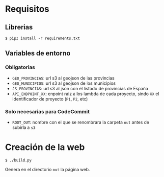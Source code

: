 # Requisitos

## Librerias

```console
$ pip3 install -r requirements.txt
```

## Variables de entorno

### Obligatorias

* `GEO_PROVINCIAS`: url s3 al geojson de las provincias
* `GEO_MUNICIPIOS`: url s3 al geojson de los municipios
* `JS_PROVINCIAS`: url s3 al json con el listado de provincias de España
* `API_ENDPOINT_XX`: enpoint raiz a los lambda de cada proyecto, sindo `XX` el identificador de proyecto (`P1`, `P2`, etc)

### Solo necesarias para CodeCommit

* `ROOT_OUT`: nombre con el que se renombrara la carpeta `out` antes de subirla a `s3`

# Creación de la web

```console
$ ./build.py
```

Genera en el directorio `out` la página web.

